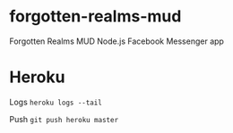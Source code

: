 # forgotten-realms-mud
Forgotten Realms MUD Node.js Facebook Messenger app

# Heroku

Logs `heroku logs --tail`

Push `git push heroku master`



